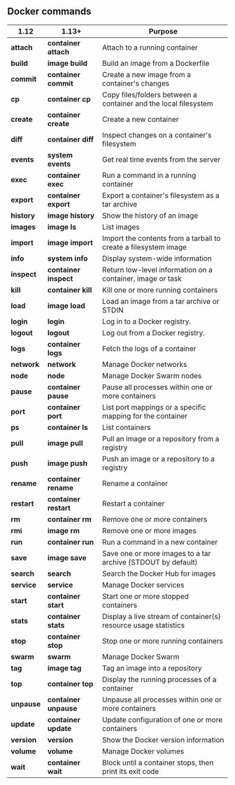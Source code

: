 ## Docker commands

| **1.12** | **1.13+** | **Purpose** |
| --- | --- | --- |
| **attach** | **container attach** | Attach to a running container |
| **build** | **image build** | Build an image from a Dockerfile |
| **commit** | **container commit** | Create a new image from a container&#39;s changes |
| **cp** | **container cp** | Copy files/folders between a container and the local filesystem |
| **create** | **container create** | Create a new container |
| **diff** | **container diff** | Inspect changes on a container&#39;s filesystem |
| **events** | **system events** | Get real time events from the server |
| **exec** | **container exec** | Run a command in a running container |
| **export** | **container export** | Export a container&#39;s filesystem as a tar archive |
| **history** | **image history** | Show the history of an image |
| **images** | **image ls** | List images |
| **import** | **image import** | Import the contents from a tarball to create a filesystem image |
| **info** | **system info** | Display system-wide information |
| **inspect** | **container inspect** | Return low-level information on a container, image or task |
| **kill** | **container kill** | Kill one or more running containers |
| **load** | **image load** | Load an image from a tar archive or STDIN |
| **login** | **login** | Log in to a Docker registry. |
| **logout** | **logout** | Log out from a Docker registry. |
| **logs** | **container logs** | Fetch the logs of a container |
| **network** | **network** | Manage Docker networks |
| **node** | **node** | Manage Docker Swarm nodes |
| **pause** | **container pause** | Pause all processes within one or more containers |
| **port** | **container port** | List port mappings or a specific mapping for the container |
| **ps** | **container ls** | List containers |
| **pull** | **image pull** | Pull an image or a repository from a registry |
| **push** | **image push** | Push an image or a repository to a registry |
| **rename** | **container rename** | Rename a container |
| **restart** | **container restart** | Restart a container |
| **rm** | **container rm** | Remove one or more containers |
| **rmi** | **image rm** | Remove one or more images |
| **run** | **container run** | Run a command in a new container |
| **save** | **image save** | Save one or more images to a tar archive (STDOUT by default) |
| **search** | **search** | Search the Docker Hub for images |
| **service** | **service** | Manage Docker services |
| **start** | **container start** | Start one or more stopped containers |
| **stats** | **container stats** | Display a live stream of container(s) resource usage statistics |
| **stop** | **container stop** | Stop one or more running containers |
| **swarm** | **swarm** | Manage Docker Swarm |
| **tag** | **image tag** | Tag an image into a repository |
| **top** | **container top** | Display the running processes of a container |
| **unpause** | **container unpause** | Unpause all processes within one or more containers |
| **update** | **container update** | Update configuration of one or more containers |
| **version** | **version** | Show the Docker version information |
| **volume** | **volume** | Manage Docker volumes |
| **wait** | **container wait** | Block until a container stops, then print its exit code |

